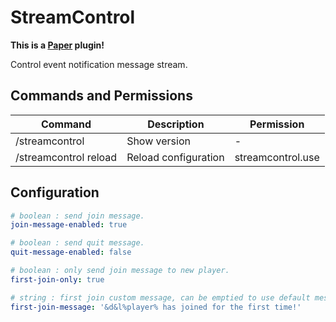 # StreamControl

**This is a [Paper](https://github.com/PaperMC/Paper) plugin!**

Control event notification message stream.

## Commands and Permissions

| Command               | Description          | Permission        |
| --------------------- | -------------------- | ----------------- |
| /streamcontrol        | Show version         | -                 |
| /streamcontrol reload | Reload configuration | streamcontrol.use |

## Configuration

```yaml
# boolean : send join message.
join-message-enabled: true

# boolean : send quit message.
quit-message-enabled: false

# boolean : only send join message to new player.
first-join-only: true

# string : first join custom message, can be emptied to use default message.
first-join-message: '&d&l%player% has joined for the first time!'
```